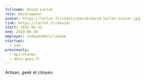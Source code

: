 ```yaml
---
fullname: David Larlet
role: Développeur
avatar: https://larlet.fr/static/david/david-larlet-avatar.jpg
link: https://larlet.fr/david/
start: 2015-04-22
end: 2019-06-30
employer: independent/lazone
startups:
  - zam
previously:
  - api-drones
  - data.gouv.fr
---
```


Artisan, geek et citoyen.
